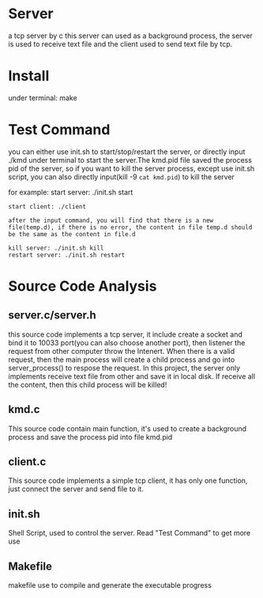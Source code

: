 Server
======

  a tcp server by c
  this server can used as a background process, the server is used to receive text file and the client used to send text file by tcp.
  

Install
=======
  under terminal:
	  make
  


Test Command
============
  you can either use init.sh to start/stop/restart the server, or directly input ./kmd under terminal to start the server.The kmd.pid file saved the process pid of the server, so if you want to kill the server process, except use init.sh script, you can also directly input(kill -9 `cat kmd.pid`) to kill the server
  
  for example:
    start server:  ./init.sh start
    
    start client: ./client
    
    after the input command, you will find that there is a new file(temp.d), if there is no error, the content in file temp.d should be the same as the content in file.d
    
    kill server: ./init.sh kill
    restart server: ./init.sh restart


Source Code Analysis
====================
server.c/server.h
-----------------
  this source code implements a tcp server, it include create a socket and bind it to 10033 port(you can also choose another port), then listener the request from other computer throw the Intenert. When there is a valid request, then the main process will create a child process and  go into server_process() to respose the request.
  In this project, the server only implements receive text file from other and save it in local disk. If receive all the content, then this child process will be killed!

kmd.c
-----
  This source code contain main function, it's used to create a background process and save the process pid into file kmd.pid
  
client.c
--------
  This source code implements a simple tcp client, it has only one function, just connect the server and send file to it.
  
init.sh
-------
  Shell Script, used to control the server. Read "Test Command" to get more use

Makefile
--------
  makefile use to compile and generate the executable progress

